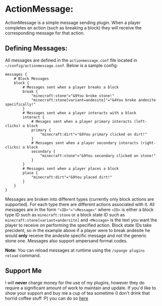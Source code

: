 # ActionMessage:
ActionMessage is a simple message sending plugin. 
When a player completes an action (such as breaking a block) they will receive the corresponding message for that action.

## Defining Messages:
All messages are defined in the `actionmessage.conf` file located in `~/config/actionmessage.conf`. 
Below is a sample config:

```
messages {
    # Block Messages
    block {
        # Messages sent when a player breaks a block
        break {
            "minecraft:stone"="&9You broke stone!"
            "minecraft:stone[variant=andesite]"="&4You broke andesite specifically!"
        }
        # Messages sent when a player interacts with a block
        interact {
            # Mesages sent when a player primary interacts (left-clicks) a block
            primary {
                "minecraft:dirt"="&9You primary clicked on dirt!"
            }
            # Messages sent when a player secondary interacts (right-clicks) a block
            secondary {
                "minecraft:stone"="&9You secondary clicked on stone!"
            }
        }
        # Messages sent when a player places a block
        place {
            "minecraft:dirt"="&9You placed dirt!"
        }
    }
}
```

Messages are broken into different types (currently only block actions are supported). 
For each type there are different actions associated with it. All messages are in the form `"<ID>"="<Message>"` where `<ID>`
is either a block type ID such as `minecraft:stone` or a block state ID such as `minecraft:stone[variant=andersite]` and 
`<Message>` is the text you want the player to receive on performing the specified action.  Block state IDs take precident, so
in the example above if a player were to break andesite he would **only** receive the andesite specific message and not the 
generic stone one. Messages also support ampersand format codes.

**Note:** You can reload messages at runtime using the `/sponge plugins reload` command.

## Support Me
I will **never** charge money for the use of my plugins, however they do require a significant amount of work to maintain and update. If you'd like to show your support and buy me a cup of tea sometime (I don't drink that horrid coffee stuff :P) you can do so [here](https://www.paypal.me/zerthick)
